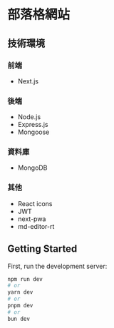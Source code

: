 # 部落格網站

## 技術環境

### 前端

- Next.js

### 後端

- Node.js
- Express.js
- Mongoose

### 資料庫

- MongoDB

### 其他

- React icons
- JWT
- next-pwa
- md-editor-rt

## Getting Started

First, run the development server:

```bash
npm run dev
# or
yarn dev
# or
pnpm dev
# or
bun dev